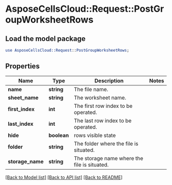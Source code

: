 # AsposeCellsCloud::Request::PostGroupWorksheetRows 

## Load the model package
```perl
use AsposeCellsCloud::Request::PostGroupWorksheetRows;
```

## Properties
Name | Type | Description | Notes
------------ | ------------- | ------------- | -------------
**name** | **string** | The file name. |
**sheet_name** | **string** | The worksheet name. |
**first_index** | **int** | The first row index to be operated. |
**last_index** | **int** | The last row index to be operated. |
**hide** | **boolean** | rows visible state |
**folder** | **string** | The folder where the file is situated. |
**storage_name** | **string** | The storage name where the file is situated. |  

[[Back to Model list]](../README.md#documentation-for-requests) [[Back to API list]](../README.md#documentation-for-api-endpoints) [[Back to README]](../README.md)

